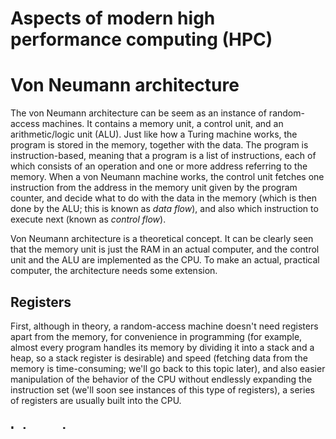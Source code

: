 Aspects of modern high performance computing (HPC)
==========

# Von Neumann architecture

The von Neumann architecture can be seem as an instance of random-access machines.
It contains a memory unit, a control unit, and an arithmetic/logic unit (ALU).
Just like how a Turing machine works,
the program is stored in the memory,
together with the data.
The program is instruction-based, meaning that a program is a list of instructions,
each of which consists of an operation and one or more address referring to the memory.
When a von Neumann machine works,
the control unit fetches one instruction 
from the address in the memory unit given by the program counter,
and decide what to do with the data in the memory
(which is then done by the ALU; this is known as *data flow*),
and also which instruction to execute next
(known as *control flow*).

Von Neumann architecture is a theoretical concept.
It can be clearly seen that the memory unit is just the RAM in an actual computer,
and the control unit and the ALU are implemented as the CPU.
To make an actual, practical computer,
the architecture needs some extension.

## Registers

First, although in theory, a random-access machine doesn't need registers apart from the memory,
for convenience in programming
(for example, almost every program handles its memory by dividing it into a stack and a heap,
so a stack register is desirable)
and speed (fetching data from the memory is time-consuming; we'll go back to this topic later),
and also easier manipulation of the behavior of the CPU
without endlessly expanding the instruction set
(we'll soon see instances of this type of registers),
a series of registers are usually built into the CPU.

## Interrupts

We want interactive user interface,
and not just loading data manually to the memory and let the computer run and collect the output,
and therefore there needs to be a way to let the CPU respond to real-time demands.
This is known as *interrupts*.
An interrupt is triggered by setting an *interrupt register* to a certain value.
The CPU is designed in such a way that it checks the interrupt registers from time to time,
between instructions and sometimes even when a complicated instruction is going on,
and when an interrupt finally arrives,
the CPU stops and looks up what to do (known as the *interrupt handler*)
in the interrupt vector table (IVT).
Here "what to do" usually means an address in the IVT,
which will be then loaded into the program counter
and the CPU then starts to execute instructions of the interrupt handler as usual
(so some sort of state saving has to be there),
until it reaches a return instruction,
which means the interrupt handler finishes.
The CPU then goes back to what it was doing before the interrupt.

We can see that this mechanism is not that different from calling a subroutine:
the only difference being that the invocation is not caused by a regular instruction,
but by a certain value of one of the interrupt registers.
This straightforward way to treat real-time IO shows an advantage of the instruction-based approach.
Often, the real difference between equivalent formalisms 
is shown by how they interact with the outside world:
this is also why we say general relativity is different
from other theories which also works with $g$:
even if they give the same EOM about the metric tensor when there is no external fields,
they give different predictions when matter and radiation are introduced in the most natural way.
Similarly this is how two Lagrangians giving the same EOM give different predictions
when they are inserted into the path integral.

The mechanism of interrupt is essentially how we can use mouse and keyboard to control our computers:
a part of a device driver is an interrupt handler,
and when a keystroke caused an interrupt,
the keyboard driver, being called by the CPU to handle the interrupt,
may clear the interrupts, make sure that it's not receiving another interrupt from an earlier keystroke,
calling other programs (usually the OS) to take down what has been typed, etc.

## Accessing peripheral devices

We have already seen how to ask CPU to deal with real-time events.
We also want the CPU to give us real-time feedback,
for example writing and drawing something on the screen.
In modern computers this is usually done by sending a message to the graphics card,
so the question is how.
In theory, we can expand the instruction set of the CPU to do this,
but a more elegant and general way is to reuse concepts like "address"
and treat message sending as writing to a pre-defined address.

In *memory-mapped IO*, the same address space is used to refer to both the main memory and IO/devices.
Therefore some areas of the address bus are reserved for IO,
and writing to an address dedicated to say the graphics card
leads to the graphics card receiving a message.

In *port-mapped IO* we are also writing to some addresses to send a message to a peripheral device,
but the address space is different:
we may for example have an entire bus dedicated to IO or an extra IO pin on the CPU's physical interface.
To do port-mapped IO, extra instructions are usually needed.

The PCIe standard is designed to connect the CPU with all peripheral devices.

## Disks

For permanent storage, we dump data to disks.
Nowadays usually a disk means a hard drive,
but in earlier days we also have soft drives and CD or DVD drives.
Disks are also "peripheral" in the sense that they are not a direct component 
in the minimal CPU-memory von Neumann machine,
so they are also managed by PCIe.

One thing particular about disks is that the 

## Virtual memory

## Operating systems

An *operation system (OS)* makes things easier for writing programs.
It registers all drivers during initialization
and 

# Modern architecture

Following what are mentioned above, we get a computer that has no functionality deficiency.
But it's slow.
We can optimize both the data flow and the control flow using a combination
of approaches listed below.

## Cache

Modern CPU's ALUs are fast.
What is slow is fetching data from the memory.
Therefore it's a good idea to make some ultrafast memories within the CPU,
which, as a compromise, are much smaller in size. 

## Parallelism: an overview

There is a hierarchy of possible parallelism schemes.
We can 

TODO: SIMD in general; SIMD like SSE or AVX; vector machines; streamlining

# GPUs

The theoretical model of modern GPUs are not that different from the theoretical model of CPUs.
The main difference lays in the instruction set architecture
(a CPU core can do much more than a GPU core)
and the number of cores is much higher.

In Nvidia's GPUs, usually 32 cores are organized into one 32-core processing block
which shares a program counter,
and 2 or 4 such groups are organized into one streaming multiprocessors (SM).
A SM also has a shared memory which allows threads running in the same SM communicate very fast.
There is also a L1 cache in each SM, as well as possible specialized units.
Note that the fact that cores in a processing block shares a program counter
already means we need to take a different approach in GPU programming,
as that means if different threads in the same processing block jump to different branches
in an if-else block,
the most natural way to handle the situation is to stop some threads and 
let other threads finish their branch first.
This clearly reduces the speed.

In CUDA, threads are organized into thread blocks.
A thread block is to be run on one SM.
This may let one wonder if the best practice is to make the size of a thread block 128 or 64,
so that a core corresponds to one thread at a time.
The answer, surprisingly, is no:
GPU cores support hyperthreading,
which means a GPU core enables very fast context switching between threads
to fully utilize all resources in the core.
For example, when a thread is waiting to fetch some data from memory,
an instruction from another thread can be run to keep the core busy.
Therefore although for each thread we have a significant latency,
the latency is well *distributed* to all threads
and is therefore hidden from the user if a large number of threads are launched.
The result is that a thread block can be as large as 512 or 1024.

A thread block runs on a SM.
If the number of thread blocks is larger than the number of SMs,
then the thread blocks are executed wave by wave.